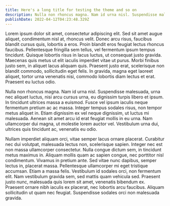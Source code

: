 ```yaml
---
title: Here's a long title for testing the theme and so on
description: Nulla non rhoncus magna. Nam id urna nisl. Suspendisse malesuada, urna nec aliquet luctus, nisi arcu cursus urna, eu dignissim turpis libero et ipsum.
publishDate: 2022-04-12T04:23:48.329Z
---
```


 Lorem ipsum dolor sit amet, consectetur adipiscing elit. Sed sit amet augue aliquet, condimentum nisl at, rhoncus velit. Donec arcu risus, faucibus blandit cursus quis, lobortis a eros. Proin blandit eros feugiat lectus rhoncus faucibus. Pellentesque fringilla sem tellus, vel fermentum ipsum tempus tincidunt. Quisque lobortis risus in lacus luctus, ut consequat justo gravida. Maecenas quis metus ut elit iaculis imperdiet vitae ut purus. Morbi finibus justo sem, in aliquet lacus aliquam quis. Praesent justo erat, scelerisque non blandit commodo, sollicitudin eget felis. In gravida, magna eget laoreet aliquet, tortor urna venenatis nisi, commodo lobortis diam lectus et erat. Praesent eu luctus odio.

Nulla non rhoncus magna. Nam id urna nisl. Suspendisse malesuada, urna nec aliquet luctus, nisi arcu cursus urna, eu dignissim turpis libero et ipsum. In tincidunt ultrices massa a euismod. Fusce vel ipsum iaculis neque fermentum pretium ac ac massa. Integer tempus sodales risus, non tempor metus aliquet in. Etiam dignissim ex vel neque dignissim, ut luctus mi malesuada. Aenean sit amet arcu id erat feugiat mollis in eu urna. Nam ullamcorper dui magna, ut molestie lorem auctor vel. Vestibulum urna dui, ultrices quis tincidunt ac, venenatis eu odio.

Nullam imperdiet aliquam orci, vitae semper lacus ornare placerat. Curabitur nec dui volutpat, malesuada lectus non, scelerisque sapien. Integer nec est non massa ullamcorper consectetur. Nulla congue dictum sem, in tincidunt metus maximus in. Aliquam mollis quam ac sapien congue, nec porttitor nisl condimentum. Vivamus in pretium ante. Sed vitae nunc dapibus, semper lectus in, placerat massa. Pellentesque ullamcorper mi eget tristique accumsan. Etiam a massa felis. Vestibulum id sodales orci, non fermentum elit. Nam vestibulum gravida sem, sed mattis quam vehicula sed. Praesent justo nunc, malesuada quis lorem sit amet, venenatis bibendum ex. Praesent ornare nibh iaculis ex placerat, nec lobortis arcu faucibus. Aliquam sollicitudin ut quam nec feugiat. Suspendisse sodales orci non malesuada gravida. 